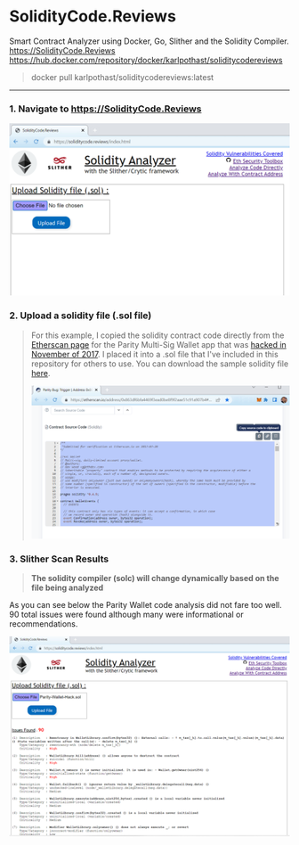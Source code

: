 # SolidityCode.Reviews
Smart Contract Analyzer using Docker, Go, Slither and the Solidity Compiler.      
https://SolidityCode.Reviews         
https://hub.docker.com/repository/docker/karlpothast/soliditycodereviews
> docker pull karlpothast/soliditycodereviews:latest
---

### 1. Navigate to https://SolidityCode.Reviews

![1](https://raw.githubusercontent.com/karlpothast/SolidityCode.Reviews/master/documentation/SolidityCodeReviewsMainPage.png)

### 2. Upload a solidity file (.sol file)

> For this example, I copied the solidity contract code directly from the [Etherscan page] for the Parity Multi-Sig Wallet app that was [hacked in November of 2017].  I placed it into a .sol file that I've included in this repository for others to use. You can download the sample solidity file [here].
>
> ![2](https://raw.githubusercontent.com/karlpothast/SolidityCode.Reviews/master/documentation/solidityCodeDirectFromEtherscan.png)

[here]: https://raw.githubusercontent.com/karlpothast/SolidityCode.Reviews/master/test-contracts/parity-wallet-hack.sol
[hacked in November of 2017]: https://www.coindesk.com/markets/2017/07/19/30-million-ether-reported-stolen-due-to-parity-wallet-breach/
[Etherscan page]: https://etherscan.io/address/0x863df6bfa4469f3ead0be8f9f2aae51c91a907b4#code

### 3. Slither Scan Results
> __The solidity compiler (solc) will change dynamically based on the file being analyzed__

As you can see below the Parity Wallet code analysis did not fare too well.  90 total issues were found although many were informational or recommendations.

![3](https://raw.githubusercontent.com/karlpothast/SolidityCode.Reviews/master/documentation/parityWalletCodeScanResults.png)

















